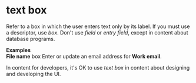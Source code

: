 # text box

Refer to a box in which the user enters text only by its label. If you must use a descriptor, use *box*. Don't use *field* or *entry field*, except in content about database programs.

**Examples**  
**File name** box
Enter or update an email address for **Work email**.

In content for developers, it's OK to use *text box* in content about designing and developing the UI.
